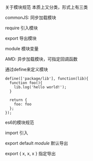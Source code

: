 关于模块规范 本质上又分类，形式上有三类

commonJS: 同步加载模块

require 引入模块

export 导出模块

module 模块变量



AMD: 异步加载模块，可指定回调函数

通过define来定义模块

```
define(['package/lib'], function(lib){
  function foo(){
    lib.log('hello world!');
  }

  return {
    foo: foo
  };
});
```



es6的模块规范

import 引入

export default *module* 默认导出

export { x, x, x } 指定导出